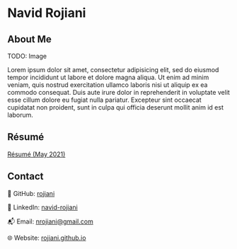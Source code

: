 # Navid Rojiani

## About Me
TODO: Image

Lorem ipsum dolor sit amet, consectetur adipisicing elit, sed do eiusmod tempor incididunt ut labore et dolore magna aliqua. Ut enim ad minim veniam, quis nostrud exercitation ullamco laboris nisi ut aliquip ex ea commodo consequat. Duis aute irure dolor in reprehenderit in voluptate velit esse cillum dolore eu fugiat nulla pariatur. Excepteur sint occaecat cupidatat non proident, sunt in culpa qui officia deserunt mollit anim id est laborum.

## Résumé

[Résumé (May 2021)](about-me/navid-rojiani-resume-may-2021.pdf)

## Contact

🦊 GitHub: [rojiani](https://github.com/rojiani)

👔 LinkedIn: [navid-rojiani](https://www.linkedin.com/in/navid-rojiani/)

📬 Email: [nrojiani@gmail.com](mailto:nrojiani@gmail.com?subject=GitHub%20Website)

🌐 Website: [rojiani.github.io](https://rojiani.github.io/)
